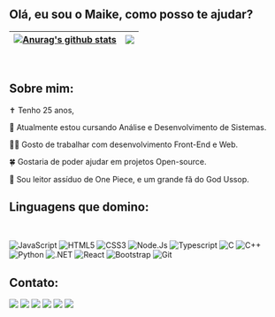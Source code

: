 ## Olá, eu sou o Maike, como posso te ajudar?

<a href="https://github.com/grietzmanna/github-readme-stats"><img align="center" src="https://github-readme-stats.vercel.app/api?username=grietzmann&show_icons=true&include_all_commits=true&theme=dracula&hide_border=true" alt="Anurag's github stats" /></a> | <a href="https://github.com/Mykel-k/github-readme-stats"><img align="center" src="https://github-readme-stats.vercel.app/api/top-langs/?username=Mykel-k&layout=compact&theme=dracula&hide_border=true" /></a> |
| ------------- | ------------- |

 <div style="display: inline_block"><br>
	
## Sobre mim:
	
✝️ Tenho 25 anos,
	
🧐 Atualmente estou cursando Análise e Desenvolvimento de Sistemas.

👨‍💻 Gosto de trabalhar com desenvolvimento Front-End e Web.
	
🍀 Gostaria de poder ajudar em projetos Open-source.

👊 Sou leitor assíduo de One Piece, e um grande fã do God Ussop.


## Linguagens que domino:
	
<div style="display: inline_block"><br>

![JavaScript](https://img.shields.io/badge/JavaScript-ffcc00?style=for-the-badge&logo=javascript&logoColor=black)
![HTML5](https://img.shields.io/badge/HTML5-E34F26?style=for-the-badge&logo=html5&logoColor=black)
![CSS3](https://img.shields.io/badge/CSS3-1572B6?style=for-the-badge&logo=css3&logoColor=black)
![Node.Js](https://img.shields.io/badge/Node.js-43853D?style=for-the-badge&logo=node.js&logoColor=black)
![Typescript](https://img.shields.io/badge/TypeScript-007ACC?style=for-the-badge&logo=typescript&logoColor=black)
![C](https://img.shields.io/badge/C-0066ff?style=for-the-badge&logo=c&logoColor=black)
![C++](https://img.shields.io/badge/C%2B%2B-0000cc?style=for-the-badge&logo=c%2B%2B&logoColor=black)
![Python](https://img.shields.io/badge/Python-0033cc?style=for-the-badge&logo=python&logoColor=yellow)
![.NET](https://img.shields.io/badge/.NET-5C2D91?style=for-the-badge&logo=.net&logoColor=black)
![React](https://img.shields.io/badge/-React-3366cc?style=for-the-badge&logo=react&logoColor=black)
![Bootstrap](https://img.shields.io/badge/-Bootstrap-563D7C?style=for-the-badge&logo=bootstrap&logoColor=black)
![Git](https://img.shields.io/badge/-Git-black?style=for-the-badge&logo=git)
</div>
  
  ## Contato:
 
<div> 
<a href="https://www.linkedin.com/in/maikel-grutzmann/" target="_blank"><img src="https://img.shields.io/badge/-LinkedIn-%230077B5?style=for-the-badge&logo=linkedin&logoColor=black" target="_blank"></a> 
<a href = "mailto: myke.desenvolvedor@gmail.com"><img src="https://img.shields.io/badge/Gmail-e60000?style=for-the-badge&logo=gmail&logoColor=black" target="_blank"></a>
<a href = "mailto:maikel.grutzmann@hotmail.com"><img src="https://img.shields.io/badge/Outlook-0078D4?style=for-the-badge&logo=microsoft-outlook&logoColor=black" target="_blank"></a>
<a href="https://wa.me/555599111739?text=Olá,%20vi%20seu%20perfil%20no%20github,%20como%20voce%20está?" target="_blank"><img src="https://img.shields.io/badge/WhatsApp-048f29?style=for-the-badge&logo=whatsapp&logoColor=black" target="_blank"></a>
<a href="https://www.instagram.com/maikelseminsta/" target="_blank"><img src="https://img.shields.io/badge/-Instagram-ff0066?style=for-the-badge&logo=instagram&logoColor=black" target="_blank"></a>
<a href="https://twitter.com/mykegrutzmann" target="_blank"><img src="https://img.shields.io/badge/%20-TWITTER-blue?style=for-the-badge&logo=twitter&logoColor=black" target="_blank"></a>


</div>

